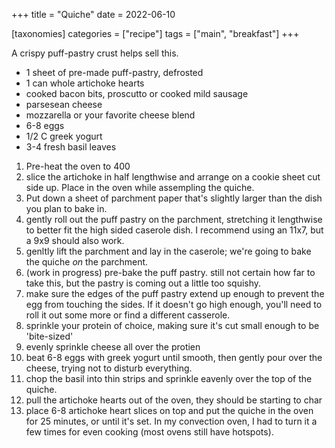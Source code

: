 +++
title = "Quiche"
date = 2022-06-10

[taxonomies]
categories = ["recipe"]
tags = ["main", "breakfast"]
+++


A crispy puff-pastry crust helps sell this.

<!-- more -->

- 1 sheet of pre-made puff-pastry, defrosted
- 1 can whole artichoke hearts
- cooked bacon bits, proscutto or cooked mild sausage
- parsesean cheese
- mozzarella or your favorite cheese blend
- 6-8 eggs
- 1/2 C greek yogurt
- 3-4 fresh basil leaves

1. Pre-heat the oven to 400
1. slice the artichoke in half lengthwise and arrange on a cookie sheet cut side up. Place in the oven while  assempling the quiche.
1. Put down a sheet of parchment paper that's slightly larger than the dish you plan to bake in.  
1. gently roll out the puff pastry on the parchment, stretching it lengthwise to better fit the high sided caserole dish. I recommend using an 11x7, but a 9x9 should also work.
1. genltly lift the parchment and lay in the caserole; we're going to bake the quiche _on_ the parchment.
1. (work in progress) pre-bake the puff pastry. still not certain how far to take this, but the pastry is coming out a  little too squishy.
1. make sure the edges of the puff pastry extend up enough to prevent the egg from touching the sides.  If it doesn't go high enough, you'll need to roll it out some more or find a different casserole.
1. sprinkle your protein of choice, making sure it's cut small enough to be 'bite-sized'
1. evenly sprinkle cheese all over the protien
1. beat 6-8 eggs with greek yogurt until smooth, then gently pour over the cheese, trying not to disturb everything.
1. chop the basil into thin strips and sprinkle eavenly over the top of the quiche.
1. pull the artichoke hearts out of the oven, they should be starting to char
1. place 6-8 artichoke heart slices on top and put the quiche in the oven for 25 minutes, or until it's set.  In my convection oven, I had to turn it a few times for even cooking (most ovens still have hotspots).

